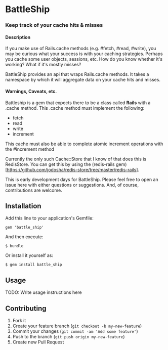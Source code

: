 # BattleShip

### Keep track of your cache hits & misses

#### Description
If you make use of Rails.cache methods (e.g. #fetch, #read, #write), you may be
curious what your success is with your caching strategies. Perhaps you cache
some user objects, sessions, etc. How do you know whether it's working? What if
it's mostly misses?

BattleShip provides an api that wraps Rails.cache methods. It takes a namespace
by which it will aggregate data on your cache hits and misses.

#### Warnings, Caveats, etc.
Battleship is a gem that expects there to be a class called __Rails__ with a .cache
method. This .cache method must implement the following:
  - fetch
  - read
  - write
  - increment

This cache must also be able to complete atomic increment operations with the #increment method

Currently the only such Cache::Store that I know of that does this is
RedisStore. You can get this by using the (redis-rails
gem)[https://github.com/jodosha/redis-store/tree/master/redis-rails].


This is early development days for BattleShip. Please feel free to open an issue
here with either questions or suggestions. And, of course, contributions are
welcome.

## Installation

Add this line to your application's Gemfile:

    gem 'battle_ship'

And then execute:

    $ bundle

Or install it yourself as:

    $ gem install battle_ship

## Usage

TODO: Write usage instructions here

## Contributing

1. Fork it
2. Create your feature branch (`git checkout -b my-new-feature`)
3. Commit your changes (`git commit -am 'Add some feature'`)
4. Push to the branch (`git push origin my-new-feature`)
5. Create new Pull Request
